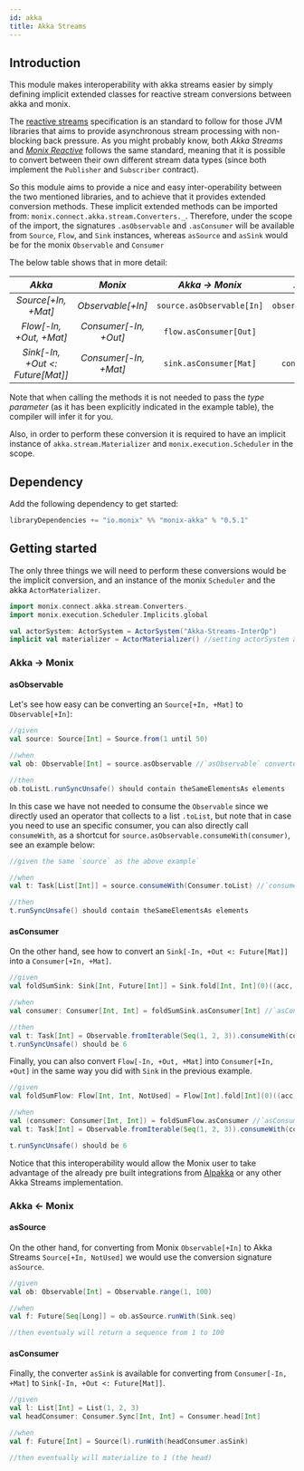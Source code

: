 ```yaml
---
id: akka
title: Akka Streams
---
```


## Introduction
  
This module makes interoperability with akka streams easier by simply defining implicit extended classes for reactive stream conversions between akka and monix.

The [reactive streams](https://github.com/reactive-streams/reactive-streams-jvm/blob/v1.0.3/README.md) specification is an standard to follow for those 
JVM libraries that aims to provide asynchronous stream processing with non-blocking back pressure.
As you might probably know, both _Akka Streams_ and _[Monix Reactive](https://monix.io/api/3.2/monix/reactive/index.html)_ follows the same standard, meaning that it is possible to convert between 
their own different stream data types (since both implement the `Publisher` and `Subscriber` contract). 

So this module aims to provide a nice and easy inter-operability between the two mentioned libraries, and to 
achieve that it provides extended conversion methods. 
  These implicit extended methods can be imported from: `monix.connect.akka.stream.Converters._`.
Therefore, under the scope of the import, the signatures `.asObservable` and `.asConsumer` will be available from `Source`, `Flow`, and `Sink` instances, 
whereas `asSource` and `asSink` would be for the monix `Observable` and `Consumer` 

The below table shows that in more detail:  

  | _Akka_ | _Monix_ | _Akka &rarr; Monix_ | _Akka &larr; Monix_ |
  | :---: | :---: | :---: | :---: | 
  | _Source[+In, +Mat]_ | _Observable[+In]_ | `source.asObservable[In]` | `observable.asSource[In]` |
  | _Flow[-In, +Out, +Mat]_ | _Consumer[-In, +Out]_ | `flow.asConsumer[Out]` | - |
  | _Sink[-In, +Out <: Future[Mat]]_ | _Consumer[-In, +Mat]_ | `sink.asConsumer[Mat]` | `consumer.asSink[In]` |

Note that when calling the methods it is not needed to pass the _type parameter_ (as it has been explicitly indicated in the example table), the compiler will infer it for you.

Also, in order to perform these conversion it is required to have an implicit instance of `akka.stream.Materializer` and `monix.execution.Scheduler` in the scope.

## Dependency

Add the following dependency to get started:
```scala 
libraryDependencies += "io.monix" %% "monix-akka" % "0.5.1"
```

## Getting started

The only three things we will need to perform these conversions would be the implicit conversion, and an instance of the monix `Scheduler` and the akka `ActorMaterializer`. 
```scala
import monix.connect.akka.stream.Converters._
import monix.execution.Scheduler.Implicits.global

val actorSystem: ActorSystem = ActorSystem("Akka-Streams-InterOp")  
implicit val materializer = ActorMaterializer() //setting actorSystem as implicit variable might have ben enough
```

### Akka &rarr; Monix

#### asObservable

Let's see how easy can be converting an `Source[+In, +Mat]` to `Observable[+In]`:

```scala
//given
val source: Source[Int] = Source.from(1 until 50)

//when
val ob: Observable[Int] = source.asObservable //`asObservable` converter as extended method of source.

//then
ob.toListL.runSyncUnsafe() should contain theSameElementsAs elements
```

In this case we have not needed to consume the `Observable` since we directly used an operator that collects 
to a list `.toList`, but note that in case you need to use an specific consumer, you can also directly call `consumeWith`, as a shortcut for `source.asObservable.consumeWith(consumer)`, see an example below:

```scala
//given the same `source` as the above example`

//when
val t: Task[List[Int]] = source.consumeWith(Consumer.toList) //`consumeWith` as extended method of `Source`

//then
t.runSyncUnsafe() should contain theSameElementsAs elements
```

#### asConsumer

On the other hand, see how to convert an `Sink[-In, +Out <: Future[Mat]]` into a `Consumer[+In, +Mat]`.
```scala
//given
val foldSumSink: Sink[Int, Future[Int]] = Sink.fold[Int, Int](0)((acc, num) => acc + num)

//when
val consumer: Consumer[Int, Int] = foldSumSink.asConsumer[Int] //`asConsumer` as an extended method of `Sink`

//then
val t: Task[Int] = Observable.fromIterable(Seq(1, 2, 3)).consumeWith(consumer)
t.runSyncUnsafe() should be 6
```

Finally, you can also convert `Flow[-In, +Out, +Mat]` into `Consumer[+In, +Out]` in the same way you did with `Sink`
 in the previous example.

```scala
//given
val foldSumFlow: Flow[Int, Int, NotUsed] = Flow[Int].fold[Int](0)((acc, num) => acc + num)

//when
val (consumer: Consumer[Int, Int]) = foldSumFlow.asConsumer //`asConsumer` as an extended method of `Flow`
val t: Task[Int] = Observable.fromIterable(Seq(1, 2, 3)).consumeWith(consumer)

t.runSyncUnsafe() should be 6
```

Notice that this interoperability would allow the Monix user to take advantage of the already pre built integrations 
from [Alpakka](https://doc.akka.io/docs/alpakka/current/index.html) or any other Akka Streams implementation.

### Akka &larr; Monix

#### asSource
On the other hand, for converting from Monix `Observable[+In]` to Akka Streams `Source[+In, NotUsed]` we would use the conversion signature `asSource`.

```scala
//given
val ob: Observable[Int] = Observable.range(1, 100)

//when
val f: Future[Seq[Long]] = ob.asSource.runWith(Sink.seq) 

//then eventualy will return a sequence from 1 to 100
```

#### asConsumer

Finally, the converter `asSink` is available for converting from `Consumer[-In, +Mat]` to `Sink[-In, +Out <: Future[Mat]]`. 

```scala
//given
val l: List[Int] = List(1, 2, 3)
val headConsumer: Consumer.Sync[Int, Int] = Consumer.head[Int]

//when
val f: Future[Int] = Source(l).runWith(headConsumer.asSink)

//then eventually will materialize to 1 (the head)
```